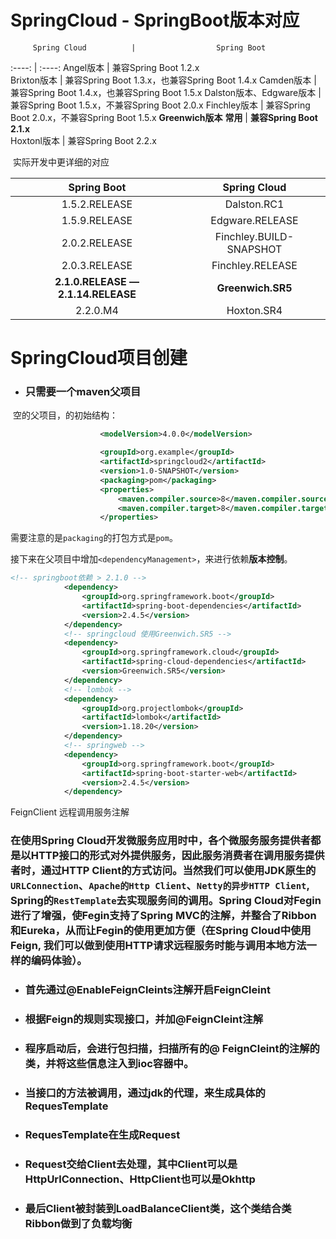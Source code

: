 # SpringCloud - SpringBoot版本对应

         Spring Cloud          |                  Spring Boot                   
:----: | :----:
           Angel版本           |             兼容Spring Boot 1.2.x              
          Brixton版本          | 兼容Spring Boot 1.3.x，也兼容Spring Boot 1.4.x 
          Camden版本           | 兼容Spring Boot 1.4.x，也兼容Spring Boot 1.5.x 
   Dalston版本、Edgware版本    | 兼容Spring Boot 1.5.x，不兼容Spring Boot 2.0.x 
         Finchley版本          | 兼容Spring Boot 2.0.x，不兼容Spring Boot 1.5.x 
 **Greenwich版本**    **常用** |           **兼容Spring Boot 2.1.x**            
          Hoxtonl版本          |             兼容Spring Boot 2.2.x              

​    实际开发中更详细的对应  

|              Spring Boot               |      Spring Cloud       |
| :------------------------------------: | :---------------------: |
|             1.5.2.RELEASE              |       Dalston.RC1       |
|             1.5.9.RELEASE              |     Edgware.RELEASE     |
|             2.0.2.RELEASE              | Finchley.BUILD-SNAPSHOT |
|             2.0.3.RELEASE              |    Finchley.RELEASE     |
| **2.1.0.RELEASE   —   2.1.14.RELEASE** |    **Greenwich.SR5**    |
|                2.2.0.M4                |       Hoxton.SR4        |





# SpringCloud项目创建

+ ### 只需要一个maven父项目

​    空的父项目，的初始结构：

```xml
                	<modelVersion>4.0.0</modelVersion>

                    <groupId>org.example</groupId>
                    <artifactId>springcloud2</artifactId>
                    <version>1.0-SNAPSHOT</version>
                    <packaging>pom</packaging>
                    <properties>
                        <maven.compiler.source>8</maven.compiler.source>
                        <maven.compiler.target>8</maven.compiler.target>
                	</properties>
```

   需要注意的是```packaging```的打包方式是```pom```。

   接下来在父项目中增加```<dependencyManagement>```，来进行依赖**版本控制**。

```xml
<!-- springboot依赖 > 2.1.0 -->
            <dependency>
                <groupId>org.springframework.boot</groupId>
                <artifactId>spring-boot-dependencies</artifactId>
                <version>2.4.5</version>
            </dependency>
            <!-- springcloud 使用Greenwich.SR5 -->
            <dependency>
                <groupId>org.springframework.cloud</groupId>
                <artifactId>spring-cloud-dependencies</artifactId>
                <version>Greenwich.SR5</version>
            </dependency>
            <!-- lombok -->
            <dependency>
                <groupId>org.projectlombok</groupId>
                <artifactId>lombok</artifactId>
                <version>1.18.20</version>
            </dependency>
            <!-- springweb -->
            <dependency>
                <groupId>org.springframework.boot</groupId>
                <artifactId>spring-boot-starter-web</artifactId>
                <version>2.4.5</version>
            </dependency>
```



FeignClient 远程调用服务注解

  ### 在使用Spring Cloud开发微服务应用时中，各个微服务服务提供者都是以HTTP接口的形式对外提供服务，因此服务消费者在调用服务提供者时，通过HTTP Client的方式访问。当然我们可以使用JDK原生的`URLConnection`、`Apache的Http Client`、`Netty的异步HTTP Client`, Spring的`RestTemplate`去实现服务间的调用。Spring Cloud对Fegin进行了增强，使Fegin支持了Spring MVC的注解，并整合了Ribbon和Eureka，从而让Fegin的使用更加方便（在Spring Cloud中使用Feign, 我们可以做到使用HTTP请求远程服务时能与调用本地方法一样的编码体验）。
+ ### 首先通过@EnableFeignCleints注解开启FeignCleint
+ ### 根据Feign的规则实现接口，并加@FeignCleint注解
+ ### 程序启动后，会进行包扫描，扫描所有的@ FeignCleint的注解的类，并将这些信息注入到ioc容器中。
+ ### 当接口的方法被调用，通过jdk的代理，来生成具体的RequesTemplate
+ ### RequesTemplate在生成Request
+ ### Request交给Client去处理，其中Client可以是HttpUrlConnection、HttpClient也可以是Okhttp
+ ### 最后Client被封装到LoadBalanceClient类，这个类结合类Ribbon做到了负载均衡  